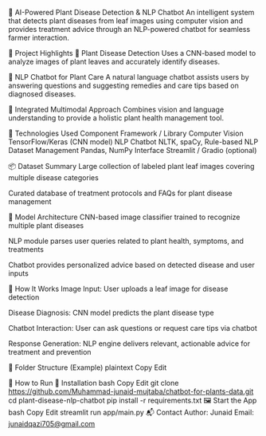 🌿 AI-Powered Plant Disease Detection & NLP Chatbot
An intelligent system that detects plant diseases from leaf images using computer vision and provides treatment advice through an NLP-powered chatbot for seamless farmer interaction.

🚀 Project Highlights
🌱 Plant Disease Detection
Uses a CNN-based model to analyze images of plant leaves and accurately identify diseases.

💬 NLP Chatbot for Plant Care
A natural language chatbot assists users by answering questions and suggesting remedies and care tips based on diagnosed diseases.

🤝 Integrated Multimodal Approach
Combines vision and language understanding to provide a holistic plant health management tool.

🧰 Technologies Used
Component	Framework / Library
Computer Vision	TensorFlow/Keras (CNN model)
NLP Chatbot	NLTK, spaCy, Rule-based NLP
Dataset Management	Pandas, NumPy
Interface	Streamlit / Gradio (optional)

📦 Dataset Summary
Large collection of labeled plant leaf images covering multiple disease categories

Curated database of treatment protocols and FAQs for plant disease management

🧠 Model Architecture
CNN-based image classifier trained to recognize multiple plant diseases

NLP module parses user queries related to plant health, symptoms, and treatments

Chatbot provides personalized advice based on detected disease and user inputs

🌿 How It Works
Image Input: User uploads a leaf image for disease detection

Disease Diagnosis: CNN model predicts the plant disease type

Chatbot Interaction: User can ask questions or request care tips via chatbot

Response Generation: NLP engine delivers relevant, actionable advice for treatment and prevention

📂 Folder Structure (Example)
plaintext
Copy
Edit

📍 How to Run
🔧 Installation
bash
Copy
Edit
git clone https://github.com/Muhammad-junaid-mujtaba/chatbot-for-plants-data.git
cd plant-disease-nlp-chatbot
pip install -r requirements.txt
🖼️ Start the App
bash
Copy
Edit
streamlit run app/main.py
📬 Contact
Author: Junaid
Email: junaidqazi705@gmail.com
